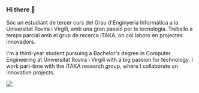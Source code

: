 ### Hi there 👋

Sóc un estudiant de tercer curs del Grau d'Enginyeria Informàtica a la Universitat Rovira i Virgili, amb una gran passió per la tecnologia. Treballo a temps parcial amb el grup de recerca iTAKA, on col·laboro en projectes innovadors.

I'm a third-year student pursuing a Bachelor's degree in Computer Engineering at Universitat Rovira i Virgili with a big passion for technology. I work part-time with the iTAKA research group, where I collaborate on innovative projects.

[<img src="https://img.shields.io/badge/LinkedIn-0077B5?style=for-the-badge&logo=linkedin&logoColor=white" />](https://www.linkedin.com/in/gerard-pascual-fontanilles-119b62201/)
